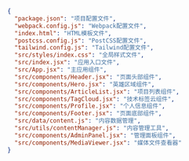 <!-- ONEDAY_FILE_SEMANTIC_START -->
<!-- 重要提示：以下文件语义数据区块对系统至关重要，任何重新生成1d.md文件的操作都必须保留此区块的完整内容，否则会导致文件语义信息丢失！ -->
```json
{
  "package.json": "项目配置文件",
  "webpack.config.js": "Webpack配置文件",
  "index.html": "HTML模板文件",
  "postcss.config.js": "PostCSS配置文件",
  "tailwind.config.js": "Tailwind配置文件",
  "src/styles/index.css": "全局样式文件",
  "src/index.jsx": "应用入口文件",
  "src/App.jsx": "主应用组件",
  "src/components/Header.jsx": "页面头部组件",
  "src/components/Hero.jsx": "英雄区域组件",
  "src/components/ArticleList.jsx": "项目列表组件",
  "src/components/TagCloud.jsx": "技术标签云组件",
  "src/components/Profile.jsx": "个人信息组件",
  "src/components/Footer.jsx": "页面底部组件",
  "src/data/content.js": "内容数据管理",
  "src/utils/contentManager.js": "内容管理工具",
  "src/components/AdminPanel.jsx": "管理面板组件",
  "src/components/MediaViewer.jsx": "媒体文件查看器"
}
```
<!-- ONEDAY_FILE_SEMANTIC_END -->